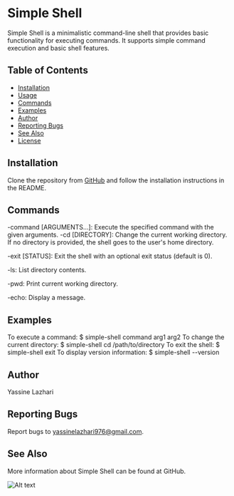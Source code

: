 # Simple Shell

Simple Shell is a minimalistic command-line shell that provides basic functionality for executing commands. It supports simple command execution and basic shell features.

## Table of Contents
- [Installation](#installation)
- [Usage](#usage)
- [Commands](#commands)
- [Examples](#examples)
- [Author](#author)
- [Reporting Bugs](#reporting-bugs)
- [See Also](#see-also)
- [License](#license)

## Installation
Clone the repository from [GitHub](https://github.com/Yassinelaz1) and follow the installation instructions in the README.



## Commands

-command [ARGUMENTS...]: Execute the specified command with the given arguments.
-cd [DIRECTORY]: Change the current working directory. If no directory is provided, the shell goes to the user's home directory.

-exit [STATUS]: Exit the shell with an optional exit status (default is 0).

-ls: List directory contents.

-pwd: Print current working directory.

-echo: Display a message.

## Examples

To execute a command: $ simple-shell command arg1 arg2
To change the current directory: $ simple-shell cd /path/to/directory
To exit the shell: $ simple-shell exit
To display version information: $ simple-shell --version

## Author

Yassine Lazhari

## Reporting Bugs
Report bugs to yassinelazhari976@gmail.com.

## See Also
More information about Simple Shell can be found at GitHub.

![Alt text](file:///C:/Users/MSI/Pictures/Screenshots/Capture%20d'%C3%A9cran%202023-12-22%20003638.png)